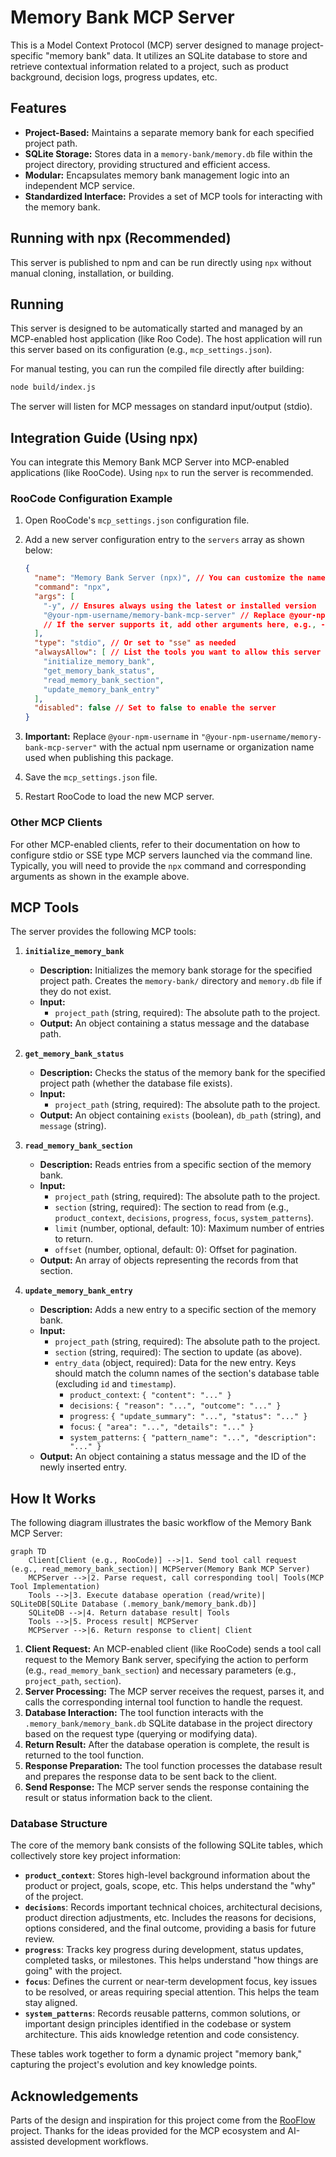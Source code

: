 # Memory Bank MCP Server

This is a Model Context Protocol (MCP) server designed to manage project-specific "memory bank" data. It utilizes an SQLite database to store and retrieve contextual information related to a project, such as product background, decision logs, progress updates, etc.

## Features

*   **Project-Based:** Maintains a separate memory bank for each specified project path.
*   **SQLite Storage:** Stores data in a `memory-bank/memory.db` file within the project directory, providing structured and efficient access.
*   **Modular:** Encapsulates memory bank management logic into an independent MCP service.
*   **Standardized Interface:** Provides a set of MCP tools for interacting with the memory bank.

## Running with npx (Recommended)

This server is published to npm and can be run directly using `npx` without manual cloning, installation, or building.

## Running

This server is designed to be automatically started and managed by an MCP-enabled host application (like Roo Code). The host application will run this server based on its configuration (e.g., `mcp_settings.json`).

For manual testing, you can run the compiled file directly after building:

```bash
node build/index.js
```

The server will listen for MCP messages on standard input/output (stdio).

## Integration Guide (Using npx)

You can integrate this Memory Bank MCP Server into MCP-enabled applications (like RooCode). Using `npx` to run the server is recommended.

### RooCode Configuration Example

1.  Open RooCode's `mcp_settings.json` configuration file.
2.  Add a new server configuration entry to the `servers` array as shown below:

    ```json
    {
      "name": "Memory Bank Server (npx)", // You can customize the name
      "command": "npx",
      "args": [
        "-y", // Ensures always using the latest or installed version
        "@your-npm-username/memory-bank-mcp-server" // Replace @your-npm-username with the actual npm username or organization name
        // If the server supports it, add other arguments here, e.g., --config path/to/config.json
      ],
      "type": "stdio", // Or set to "sse" as needed
      "alwaysAllow": [ // List the tools you want to allow this server to use
        "initialize_memory_bank",
        "get_memory_bank_status",
        "read_memory_bank_section",
        "update_memory_bank_entry"
      ],
      "disabled": false // Set to false to enable the server
    }
    ```
3.  **Important:** Replace `@your-npm-username` in `"@your-npm-username/memory-bank-mcp-server"` with the actual npm username or organization name used when publishing this package.
4.  Save the `mcp_settings.json` file.
5.  Restart RooCode to load the new MCP server.

### Other MCP Clients

For other MCP-enabled clients, refer to their documentation on how to configure stdio or SSE type MCP servers launched via the command line. Typically, you will need to provide the `npx` command and corresponding arguments as shown in the example above.

## MCP Tools

The server provides the following MCP tools:

1.  **`initialize_memory_bank`**
    *   **Description:** Initializes the memory bank storage for the specified project path. Creates the `memory-bank/` directory and `memory.db` file if they do not exist.
    *   **Input:**
        *   `project_path` (string, required): The absolute path to the project.
    *   **Output:** An object containing a status message and the database path.

2.  **`get_memory_bank_status`**
    *   **Description:** Checks the status of the memory bank for the specified project path (whether the database file exists).
    *   **Input:**
        *   `project_path` (string, required): The absolute path to the project.
    *   **Output:** An object containing `exists` (boolean), `db_path` (string), and `message` (string).

3.  **`read_memory_bank_section`**
    *   **Description:** Reads entries from a specific section of the memory bank.
    *   **Input:**
        *   `project_path` (string, required): The absolute path to the project.
        *   `section` (string, required): The section to read from (e.g., `product_context`, `decisions`, `progress`, `focus`, `system_patterns`).
        *   `limit` (number, optional, default: 10): Maximum number of entries to return.
        *   `offset` (number, optional, default: 0): Offset for pagination.
    *   **Output:** An array of objects representing the records from that section.

4.  **`update_memory_bank_entry`**
    *   **Description:** Adds a new entry to a specific section of the memory bank.
    *   **Input:**
        *   `project_path` (string, required): The absolute path to the project.
        *   `section` (string, required): The section to update (as above).
        *   `entry_data` (object, required): Data for the new entry. Keys should match the column names of the section's database table (excluding `id` and `timestamp`).
            *   `product_context`: `{ "content": "..." }`
            *   `decisions`: `{ "reason": "...", "outcome": "..." }`
            *   `progress`: `{ "update_summary": "...", "status": "..." }`
            *   `focus`: `{ "area": "...", "details": "..." }`
            *   `system_patterns`: `{ "pattern_name": "...", "description": "..." }`
    *   **Output:** An object containing a status message and the ID of the newly inserted entry.

## How It Works

The following diagram illustrates the basic workflow of the Memory Bank MCP Server:

```mermaid
graph TD
    Client[Client (e.g., RooCode)] -->|1. Send tool call request (e.g., read_memory_bank_section)| MCPServer(Memory Bank MCP Server)
    MCPServer -->|2. Parse request, call corresponding tool| Tools(MCP Tool Implementation)
    Tools -->|3. Execute database operation (read/write)| SQLiteDB[SQLite Database (.memory_bank/memory_bank.db)]
    SQLiteDB -->|4. Return database result| Tools
    Tools -->|5. Process result| MCPServer
    MCPServer -->|6. Return response to client| Client
```

1.  **Client Request:** An MCP-enabled client (like RooCode) sends a tool call request to the Memory Bank server, specifying the action to perform (e.g., `read_memory_bank_section`) and necessary parameters (e.g., `project_path`, `section`).
2.  **Server Processing:** The MCP server receives the request, parses it, and calls the corresponding internal tool function to handle the request.
3.  **Database Interaction:** The tool function interacts with the `.memory_bank/memory_bank.db` SQLite database in the project directory based on the request type (querying or modifying data).
4.  **Return Result:** After the database operation is complete, the result is returned to the tool function.
5.  **Response Preparation:** The tool function processes the database result and prepares the response data to be sent back to the client.
6.  **Send Response:** The MCP server sends the response containing the result or status information back to the client.

### Database Structure

The core of the memory bank consists of the following SQLite tables, which collectively store key project information:

*   **`product_context`**: Stores high-level background information about the product or project, goals, scope, etc. This helps understand the "why" of the project.
*   **`decisions`**: Records important technical choices, architectural decisions, product direction adjustments, etc. Includes the reasons for decisions, options considered, and the final outcome, providing a basis for future review.
*   **`progress`**: Tracks key progress during development, status updates, completed tasks, or milestones. This helps understand "how things are going" with the project.
*   **`focus`**: Defines the current or near-term development focus, key issues to be resolved, or areas requiring special attention. This helps the team stay aligned.
*   **`system_patterns`**: Records reusable patterns, common solutions, or important design principles identified in the codebase or system architecture. This aids knowledge retention and code consistency.

These tables work together to form a dynamic project "memory bank," capturing the project's evolution and key knowledge points.

## Acknowledgements

Parts of the design and inspiration for this project come from the [RooFlow](https://github.com/GreatScottyMac/RooFlow) project. Thanks for the ideas provided for the MCP ecosystem and AI-assisted development workflows.